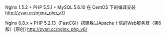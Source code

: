 Nginx 1.5.2 + PHP 5.5.1 + MySQL 5.6.10 在 CentOS 下的编译安装
http://zyan.cc/nginx_php_v7/

Nginx 0.8.x + PHP 5.2.13（FastCGI）搭建胜过Apache十倍的Web服务器（第6版）[原创]
http://zyan.cc/nginx_php_v6/